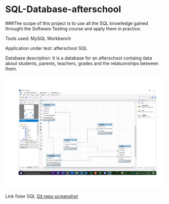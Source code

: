 # SQL-Database-afterschool

###The scope of this project is to use all the SQL knowledge gained throught the Software Testing course and apply them in practice.

Tools used: MySQL Workbench

Application under test: afterschool SQL

Database description: It is a database for an afterschool containg data about students, parents, teachers, grades and the relatuonships between them.

![SQL Diagram](https://github.com/armandaskalu/SQL-Database-afterschool/blob/main/SQL%20Diagram.jpg)

Link fisier SQL [Git repo screenshot](https://github.com/armandaskalu/SQL-Database-afterschool/blob/main/afterschool.sql)
